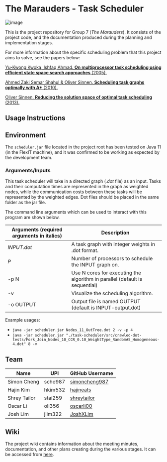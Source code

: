 # The Marauders - Task Scheduler

![image](https://user-images.githubusercontent.com/25168901/149856531-6b19e479-5dea-4eb9-bd21-add40c1a9304.png)

This is the project repository for Group 7 (*The Marauders*). It consists of the project code, and the documentation produced during the planning and implementation stages.

For more information about the specific scheduling problem that this project aims to solve, see the papers below:

[Yu-Kwong Kwoka, Ishfaq Ahmad. **On multiprocessor task scheduling using efficient state space search approaches** (2005).](https://www.researchgate.net/publication/222302496_On_multiprocessor_task_scheduling_using_efficient_state_space_search_approaches)

[Ahmed Zaki Semar Shahul & Oliver Sinnen. **Scheduling task graphs optimally with A\*** (2010).](https://link.springer.com/article/10.1007%2Fs11227-010-0395-1)

[Oliver Sinnen. **Reducing the solution space of optimal task scheduling** (2013).](https://www.sciencedirect.com/science/article/abs/pii/S0305054813002542)


## Usage Instructions

## Environment

The `scheduler.jar` file located in the project root has been tested on Java 11 (in the FlexIT machine), and it was confirmed to be working as expected by the development team.

### Arguments/Inputs

This task scheduler will take in a directed graph (*.dot* file) as an input. Tasks and their computation times are represented in the graph as weighted nodes, while the communication costs between these tasks will be represented by the weighted edges. Dot files should be placed in the same folder as the jar file.

The command line arguments which can be used to interact with this program are shown below.

| Arguments (required arguments in italics) | Description |
| --- | --- |
| *INPUT.dot* | A task graph with integer weights in .dot format. |
| *P* | Number of processors to schedule the INPUT graph on. |
| -p N | Use N cores for executing the algorithm in parallel (default is sequential) |
| -v | Visualize the scheduling algorithm. |
| -o OUTPUT | Output file is named OUTPUT (default is INPUT-output.dot) |

Example usages: 
- ```java -jar scheduler.jar Nodes_11_OutTree.dot 2 -v -p 4```
- ```java -jar scheduler.jar "./task-scheduler/src/crawled-dot-tests/Fork_Join_Nodes_10_CCR_0.10_WeightType_Random#5_Homogeneous-4.dot" 8 -v```


## Team

| Name | UPI | GitHub Username |
| --- | --- | --- |
| Simon Cheng | sche987 | [simoncheng987](https://github.com/simoncheng987) |
| Hajin Kim | hkim532 | [hajineats](https://github.com/hajineats) |
| Shrey Tailor | stai259 | [shreytailor](https://github.com/shreytailor) |
| Oscar Li | oli356 | [oscarli00](https://github.com/oscarli00) |
| Josh Lim | jlim322 | [JoshXLim](https://github.com/JoshXLim) |

## Wiki

The project wiki contains information about the meeting minutes, documentation, and other plans creating during the various stages. It can be accessed from [here](wiki/index.md).
